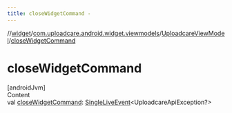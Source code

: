 ```yaml
---
title: closeWidgetCommand -
---
```

//[widget](../../index.md)/[com.uploadcare.android.widget.viewmodels](../index.md)/[UploadcareViewModel](index.md)/[closeWidgetCommand](close-widget-command.md)



# closeWidgetCommand  
[androidJvm]  
Content  
val [closeWidgetCommand](close-widget-command.md): [SingleLiveEvent](../../com.uploadcare.android.widget.utils/-single-live-event/index.md)<UploadcareApiException?>  



